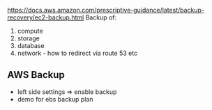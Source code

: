 https://docs.aws.amazon.com/prescriptive-guidance/latest/backup-recovery/ec2-backup.html
Backup of:
1. compute
2. storage
3. database
4. network - how to redirect via route 53 etc

## AWS Backup 
- left side settings => enable backup
- demo for ebs backup plan
